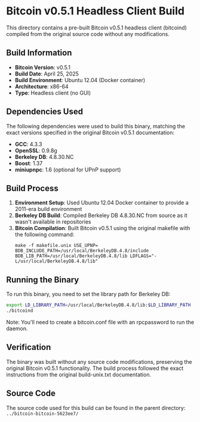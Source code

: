 # Bitcoin v0.5.1 Headless Client Build

This directory contains a pre-built Bitcoin v0.5.1 headless client (bitcoind) compiled from the original source code without any modifications.

## Build Information

- **Bitcoin Version**: v0.5.1
- **Build Date**: April 25, 2025
- **Build Environment**: Ubuntu 12.04 (Docker container)
- **Architecture**: x86-64
- **Type**: Headless client (no GUI)

## Dependencies Used

The following dependencies were used to build this binary, matching the exact versions specified in the original Bitcoin v0.5.1 documentation:

- **GCC**: 4.3.3
- **OpenSSL**: 0.9.8g
- **Berkeley DB**: 4.8.30.NC
- **Boost**: 1.37
- **miniupnpc**: 1.6 (optional for UPnP support)

## Build Process

1. **Environment Setup**: Used Ubuntu 12.04 Docker container to provide a 2011-era build environment
2. **Berkeley DB Build**: Compiled Berkeley DB 4.8.30.NC from source as it wasn't available in repositories
3. **Bitcoin Compilation**: Built Bitcoin v0.5.1 using the original makefile with the following command:
   ```
   make -f makefile.unix USE_UPNP= BDB_INCLUDE_PATH=/usr/local/BerkeleyDB.4.8/include BDB_LIB_PATH=/usr/local/BerkeleyDB.4.8/lib LDFLAGS="-L/usr/local/BerkeleyDB.4.8/lib"
   ```

## Running the Binary

To run this binary, you need to set the library path for Berkeley DB:

```bash
export LD_LIBRARY_PATH=/usr/local/BerkeleyDB.4.8/lib:$LD_LIBRARY_PATH
./bitcoind
```

Note: You'll need to create a bitcoin.conf file with an rpcpassword to run the daemon.

## Verification

The binary was built without any source code modifications, preserving the original Bitcoin v0.5.1 functionality. The build process followed the exact instructions from the original build-unix.txt documentation.

## Source Code

The source code used for this build can be found in the parent directory: `../bitcoin-bitcoin-5623ee7/`
